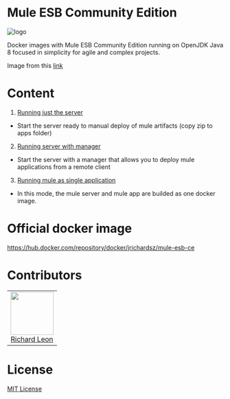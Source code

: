 # Mule ESB Community Edition

![logo](https://blogs.mulesoft.com/wp-content/uploads/Docker-Partnership-Announcement.jpg)

Docker images with Mule ESB Community Edition running on OpenJDK Java 8 focused in simplicity for agile and complex projects.

Image from this [link](https://blogs.mulesoft.com/tag/docker/)

# Content

1. [Running just the server](./mule-esb-ce-server)
  - Start the server ready to manual deploy of mule artifacts (copy zip to apps folder)
2. [Running server with manager](./mule-esb-ce-server-manager)
  - Start the server with a manager that allows you to deploy mule applications from a remote client
3. [Running mule as single application](./mule-esb-ce-single-app)
  - In this mode, the mule server and mule app are builded as one docker image.

# Official docker image

https://hub.docker.com/repository/docker/jrichardsz/mule-esb-ce

# Contributors

<table>
  <tbody>
    <td>
      <img src="https://avatars0.githubusercontent.com/u/3322836?s=460&v=4" width="100px;"/>
      <br />
      <label><a href="http://jrichardsz.github.io/">Richard Leon</a></label>
      <br />
    </td>    
  </tbody>
</table>

# License

[MIT License](./LICENSE)

